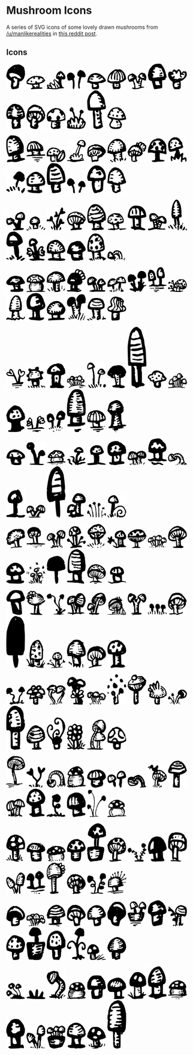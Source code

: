 # Mushroom Icons

A series of SVG icons of some lovely drawn mushrooms from [/u/manlikerealities](https://www.reddit.com/user/manlikerealities) in [this reddit post](https://www.reddit.com/r/Art/comments/dw22zd/mushrooms_me_ink_2019/).

## Icons

<img alt="r1c1" src="./mushrooms/mushroom-r1c1.svg" width="50" /> <img alt="r1c2" src="./mushrooms/mushroom-r1c2.svg" width="50" /> <img alt="r1c3" src="./mushrooms/mushroom-r1c3.svg" width="50" /> <img alt="r1c4" src="./mushrooms/mushroom-r1c4.svg" width="50" /> <img alt="r1c5" src="./mushrooms/mushroom-r1c5.svg" width="50" /> <img alt="r1c6" src="./mushrooms/mushroom-r1c6.svg" width="50" /> <img alt="r1c7" src="./mushrooms/mushroom-r1c7.svg" width="50" /> <img alt="r1c8" src="./mushrooms/mushroom-r1c8.svg" width="50" /> <img alt="r1c9" src="./mushrooms/mushroom-r1c9.svg" width="50" /> <img alt="r1c10" src="./mushrooms/mushroom-r1c10.svg" width="50" /> <img alt="r1c11" src="./mushrooms/mushroom-r1c11.svg" width="50" /> <img alt="r1c12" src="./mushrooms/mushroom-r1c12.svg" width="50" /> <img alt="r1c13" src="./mushrooms/mushroom-r1c13.svg" width="50" /> <img alt="r1c14" src="./mushrooms/mushroom-r1c14.svg" width="50" /> <img alt="r1c15" src="./mushrooms/mushroom-r1c15.svg" width="50" />

<img alt="r2c1" src="./mushrooms/mushroom-r2c1.svg" width="50" /> <img alt="r2c2" src="./mushrooms/mushroom-r2c2.svg" width="50" /> <img alt="r2c3" src="./mushrooms/mushroom-r2c3.svg" width="50" /> <img alt="r2c4" src="./mushrooms/mushroom-r2c4.svg" width="50" /> <img alt="r2c5" src="./mushrooms/mushroom-r2c5.svg" width="50" /> <img alt="r2c6" src="./mushrooms/mushroom-r2c6.svg" width="50" /> <img alt="r2c7" src="./mushrooms/mushroom-r2c7.svg" width="50" /> <img alt="r2c8" src="./mushrooms/mushroom-r2c8.svg" width="50" /> <img alt="r2c9" src="./mushrooms/mushroom-r2c9.svg" width="50" /> <img alt="r2c10" src="./mushrooms/mushroom-r2c10.svg" width="50" /> <img alt="r2c11" src="./mushrooms/mushroom-r2c11.svg" width="50" /> <img alt="r2c12" src="./mushrooms/mushroom-r2c12.svg" width="50" /> <img alt="r2c13" src="./mushrooms/mushroom-r2c13.svg" width="50" /> <img alt="r2c14" src="./mushrooms/mushroom-r2c14.svg" width="50" /> <img alt="r2c15" src="./mushrooms/mushroom-r2c15.svg" width="50" />

<img alt="r3c1" src="./mushrooms/mushroom-r3c1.svg" width="50" /> <img alt="r3c2" src="./mushrooms/mushroom-r3c2.svg" width="50" /> <img alt="r3c3" src="./mushrooms/mushroom-r3c3.svg" width="50" /> <img alt="r3c4" src="./mushrooms/mushroom-r3c4.svg" width="50" /> <img alt="r3c5" src="./mushrooms/mushroom-r3c5.svg" width="50" /> <img alt="r3c6" src="./mushrooms/mushroom-r3c6.svg" width="50" /> <img alt="r3c7" src="./mushrooms/mushroom-r3c7.svg" width="50" /> <img alt="r3c8" src="./mushrooms/mushroom-r3c8.svg" width="50" /> <img alt="r3c9" src="./mushrooms/mushroom-r3c9.svg" width="50" /> <img alt="r3c10" src="./mushrooms/mushroom-r3c10.svg" width="50" /> <img alt="r3c11" src="./mushrooms/mushroom-r3c11.svg" width="50" /> <img alt="r3c12" src="./mushrooms/mushroom-r3c12.svg" width="50" /> <img alt="r3c13" src="./mushrooms/mushroom-r3c13.svg" width="50" /> <img alt="r3c14" src="./mushrooms/mushroom-r3c14.svg" width="50" /> <img alt="r3c15" src="./mushrooms/mushroom-r3c15.svg" width="50" />

<img alt="r4c1" src="./mushrooms/mushroom-r4c1.svg" width="50" /> <img alt="r4c2" src="./mushrooms/mushroom-r4c2.svg" width="50" /> <img alt="r4c3" src="./mushrooms/mushroom-r4c3.svg" width="50" /> <img alt="r4c4" src="./mushrooms/mushroom-r4c4.svg" width="50" /> <img alt="r4c5" src="./mushrooms/mushroom-r4c5.svg" width="50" /> <img alt="r4c6" src="./mushrooms/mushroom-r4c6.svg" width="50" /> <img alt="r4c7" src="./mushrooms/mushroom-r4c7.svg" width="50" /> <img alt="r4c8" src="./mushrooms/mushroom-r4c8.svg" width="50" /> <img alt="r4c9" src="./mushrooms/mushroom-r4c9.svg" width="50" /> <img alt="r4c10" src="./mushrooms/mushroom-r4c10.svg" width="50" /> <img alt="r4c11" src="./mushrooms/mushroom-r4c11.svg" width="50" /> <img alt="r4c12" src="./mushrooms/mushroom-r4c12.svg" width="50" /> <img alt="r4c13" src="./mushrooms/mushroom-r4c13.svg" width="50" /> <img alt="r4c14" src="./mushrooms/mushroom-r4c14.svg" width="50" /> <img alt="r4c15" src="./mushrooms/mushroom-r4c15.svg" width="50" />

<img alt="r5c1" src="./mushrooms/mushroom-r5c1.svg" width="50" /> <img alt="r5c2" src="./mushrooms/mushroom-r5c2.svg" width="50" /> <img alt="r5c3" src="./mushrooms/mushroom-r5c3.svg" width="50" /> <img alt="r5c4" src="./mushrooms/mushroom-r5c4.svg" width="50" /> <img alt="r5c5" src="./mushrooms/mushroom-r5c5.svg" width="50" /> <img alt="r5c6" src="./mushrooms/mushroom-r5c6.svg" width="50" /> <img alt="r5c7" src="./mushrooms/mushroom-r5c7.svg" width="50" /> <img alt="r5c8" src="./mushrooms/mushroom-r5c8.svg" width="50" /> <img alt="r5c9" src="./mushrooms/mushroom-r5c9.svg" width="50" /> <img alt="r5c10" src="./mushrooms/mushroom-r5c10.svg" width="50" /> <img alt="r5c11" src="./mushrooms/mushroom-r5c11.svg" width="50" /> <img alt="r5c12" src="./mushrooms/mushroom-r5c12.svg" width="50" /> <img alt="r5c13" src="./mushrooms/mushroom-r5c13.svg" width="50" /> <img alt="r5c14" src="./mushrooms/mushroom-r5c14.svg" width="50" /> <img alt="r5c15" src="./mushrooms/mushroom-r5c15.svg" width="50" />

<img alt="r6c1" src="./mushrooms/mushroom-r6c1.svg" width="50" /> <img alt="r6c2" src="./mushrooms/mushroom-r6c2.svg" width="50" /> <img alt="r6c3" src="./mushrooms/mushroom-r6c3.svg" width="50" /> <img alt="r6c4" src="./mushrooms/mushroom-r6c4.svg" width="50" /> <img alt="r6c5" src="./mushrooms/mushroom-r6c5.svg" width="50" /> <img alt="r6c6" src="./mushrooms/mushroom-r6c6.svg" width="50" /> <img alt="r6c7" src="./mushrooms/mushroom-r6c7.svg" width="50" /> <img alt="r6c8" src="./mushrooms/mushroom-r6c8.svg" width="50" /> <img alt="r6c9" src="./mushrooms/mushroom-r6c9.svg" width="50" /> <img alt="r6c10" src="./mushrooms/mushroom-r6c10.svg" width="50" /> <img alt="r6c11" src="./mushrooms/mushroom-r6c11.svg" width="50" /> <img alt="r6c12" src="./mushrooms/mushroom-r6c12.svg" width="50" /> <img alt="r6c13" src="./mushrooms/mushroom-r6c13.svg" width="50" /> <img alt="r6c14" src="./mushrooms/mushroom-r6c14.svg" width="50" /> <img alt="r6c15" src="./mushrooms/mushroom-r6c15.svg" width="50" />

<img alt="r7c1" src="./mushrooms/mushroom-r7c1.svg" width="50" /> <img alt="r7c2" src="./mushrooms/mushroom-r7c2.svg" width="50" /> <img alt="r7c3" src="./mushrooms/mushroom-r7c3.svg" width="50" /> <img alt="r7c4" src="./mushrooms/mushroom-r7c4.svg" width="50" /> <img alt="r7c5" src="./mushrooms/mushroom-r7c5.svg" width="50" /> <img alt="r7c6" src="./mushrooms/mushroom-r7c6.svg" width="50" /> <img alt="r7c7" src="./mushrooms/mushroom-r7c7.svg" width="50" /> <img alt="r7c8" src="./mushrooms/mushroom-r7c8.svg" width="50" /> <img alt="r7c9" src="./mushrooms/mushroom-r7c9.svg" width="50" /> <img alt="r7c10" src="./mushrooms/mushroom-r7c10.svg" width="50" /> <img alt="r7c11" src="./mushrooms/mushroom-r7c11.svg" width="50" /> <img alt="r7c12" src="./mushrooms/mushroom-r7c12.svg" width="50" /> <img alt="r7c13" src="./mushrooms/mushroom-r7c13.svg" width="50" /> <img alt="r7c14" src="./mushrooms/mushroom-r7c14.svg" width="50" /> <img alt="r7c15" src="./mushrooms/mushroom-r7c15.svg" width="50" />

<img alt="r8c1" src="./mushrooms/mushroom-r8c1.svg" width="50" /> <img alt="r8c2" src="./mushrooms/mushroom-r8c2.svg" width="50" /> <img alt="r8c3" src="./mushrooms/mushroom-r8c3.svg" width="50" /> <img alt="r8c4" src="./mushrooms/mushroom-r8c4.svg" width="50" /> <img alt="r8c5" src="./mushrooms/mushroom-r8c5.svg" width="50" /> <img alt="r8c6" src="./mushrooms/mushroom-r8c6.svg" width="50" /> <img alt="r8c7" src="./mushrooms/mushroom-r8c7.svg" width="50" /> <img alt="r8c8" src="./mushrooms/mushroom-r8c8.svg" width="50" /> <img alt="r8c9" src="./mushrooms/mushroom-r8c9.svg" width="50" /> <img alt="r8c10" src="./mushrooms/mushroom-r8c10.svg" width="50" /> <img alt="r8c11" src="./mushrooms/mushroom-r8c11.svg" width="50" /> <img alt="r8c12" src="./mushrooms/mushroom-r8c12.svg" width="50" /> <img alt="r8c13" src="./mushrooms/mushroom-r8c13.svg" width="50" /> <img alt="r8c14" src="./mushrooms/mushroom-r8c14.svg" width="50" /> <img alt="r8c15" src="./mushrooms/mushroom-r8c15.svg" width="50" />

<img alt="r9c1" src="./mushrooms/mushroom-r9c1.svg" width="50" /> <img alt="r9c2" src="./mushrooms/mushroom-r9c2.svg" width="50" /> <img alt="r9c3" src="./mushrooms/mushroom-r9c3.svg" width="50" /> <img alt="r9c4" src="./mushrooms/mushroom-r9c4.svg" width="50" /> <img alt="r9c5" src="./mushrooms/mushroom-r9c5.svg" width="50" /> <img alt="r9c6" src="./mushrooms/mushroom-r9c6.svg" width="50" /> <img alt="r9c7" src="./mushrooms/mushroom-r9c7.svg" width="50" /> <img alt="r9c8" src="./mushrooms/mushroom-r9c8.svg" width="50" /> <img alt="r9c9" src="./mushrooms/mushroom-r9c9.svg" width="50" /> <img alt="r9c10" src="./mushrooms/mushroom-r9c10.svg" width="50" /> <img alt="r9c11" src="./mushrooms/mushroom-r9c11.svg" width="50" /> <img alt="r9c12" src="./mushrooms/mushroom-r9c12.svg" width="50" /> <img alt="r9c13" src="./mushrooms/mushroom-r9c13.svg" width="50" /> <img alt="r9c14" src="./mushrooms/mushroom-r9c14.svg" width="50" /> <img alt="r9c15" src="./mushrooms/mushroom-r9c15.svg" width="50" />

<img alt="r10c1" src="./mushrooms/mushroom-r10c1.svg" width="50" /> <img alt="r10c2" src="./mushrooms/mushroom-r10c2.svg" width="50" /> <img alt="r10c3" src="./mushrooms/mushroom-r10c3.svg" width="50" /> <img alt="r10c4" src="./mushrooms/mushroom-r10c4.svg" width="50" /> <img alt="r10c5" src="./mushrooms/mushroom-r10c5.svg" width="50" /> <img alt="r10c6" src="./mushrooms/mushroom-r10c6.svg" width="50" /> <img alt="r10c7" src="./mushrooms/mushroom-r10c7.svg" width="50" /> <img alt="r10c8" src="./mushrooms/mushroom-r10c8.svg" width="50" /> <img alt="r10c9" src="./mushrooms/mushroom-r10c9.svg" width="50" /> <img alt="r10c10" src="./mushrooms/mushroom-r10c10.svg" width="50" /> <img alt="r10c11" src="./mushrooms/mushroom-r10c11.svg" width="50" /> <img alt="r10c12" src="./mushrooms/mushroom-r10c12.svg" width="50" /> <img alt="r10c13" src="./mushrooms/mushroom-r10c13.svg" width="50" /> <img alt="r10c14" src="./mushrooms/mushroom-r10c14.svg" width="50" /> <img alt="r10c15" src="./mushrooms/mushroom-r10c15.svg" width="50" />

<img alt="r11c1" src="./mushrooms/mushroom-r11c1.svg" width="50" /> <img alt="r11c2" src="./mushrooms/mushroom-r11c2.svg" width="50" /> <img alt="r11c3" src="./mushrooms/mushroom-r11c3.svg" width="50" /> <img alt="r11c4" src="./mushrooms/mushroom-r11c4.svg" width="50" /> <img alt="r11c5" src="./mushrooms/mushroom-r11c5.svg" width="50" /> <img alt="r11c6" src="./mushrooms/mushroom-r11c6.svg" width="50" /> <img alt="r11c7" src="./mushrooms/mushroom-r11c7.svg" width="50" /> <img alt="r11c8" src="./mushrooms/mushroom-r11c8.svg" width="50" /> <img alt="r11c9" src="./mushrooms/mushroom-r11c9.svg" width="50" /> <img alt="r11c10" src="./mushrooms/mushroom-r11c10.svg" width="50" /> <img alt="r11c11" src="./mushrooms/mushroom-r11c11.svg" width="50" /> <img alt="r11c12" src="./mushrooms/mushroom-r11c12.svg" width="50" /> <img alt="r11c13" src="./mushrooms/mushroom-r11c13.svg" width="50" /> <img alt="r11c14" src="./mushrooms/mushroom-r11c14.svg" width="50" /> <img alt="r11c15" src="./mushrooms/mushroom-r11c15.svg" width="50" />

<img alt="r12c1" src="./mushrooms/mushroom-r12c1.svg" width="50" /> <img alt="r12c2" src="./mushrooms/mushroom-r12c2.svg" width="50" /> <img alt="r12c3" src="./mushrooms/mushroom-r12c3.svg" width="50" /> <img alt="r12c4" src="./mushrooms/mushroom-r12c4.svg" width="50" /> <img alt="r12c5" src="./mushrooms/mushroom-r12c5.svg" width="50" /> <img alt="r12c6" src="./mushrooms/mushroom-r12c6.svg" width="50" /> <img alt="r12c7" src="./mushrooms/mushroom-r12c7.svg" width="50" /> <img alt="r12c8" src="./mushrooms/mushroom-r12c8.svg" width="50" /> <img alt="r12c9" src="./mushrooms/mushroom-r12c9.svg" width="50" /> <img alt="r12c10" src="./mushrooms/mushroom-r12c10.svg" width="50" /> <img alt="r12c11" src="./mushrooms/mushroom-r12c11.svg" width="50" /> <img alt="r12c12" src="./mushrooms/mushroom-r12c12.svg" width="50" /> <img alt="r12c13" src="./mushrooms/mushroom-r12c13.svg" width="50" /> <img alt="r12c14" src="./mushrooms/mushroom-r12c14.svg" width="50" /> <img alt="r12c15" src="./mushrooms/mushroom-r12c15.svg" width="50" />

<img alt="r13c1" src="./mushrooms/mushroom-r13c1.svg" width="50" /> <img alt="r13c2" src="./mushrooms/mushroom-r13c2.svg" width="50" /> <img alt="r13c3" src="./mushrooms/mushroom-r13c3.svg" width="50" /> <img alt="r13c4" src="./mushrooms/mushroom-r13c4.svg" width="50" /> <img alt="r13c5" src="./mushrooms/mushroom-r13c5.svg" width="50" /> <img alt="r13c6" src="./mushrooms/mushroom-r13c6.svg" width="50" /> <img alt="r13c7" src="./mushrooms/mushroom-r13c7.svg" width="50" /> <img alt="r13c8" src="./mushrooms/mushroom-r13c8.svg" width="50" /> <img alt="r13c9" src="./mushrooms/mushroom-r13c9.svg" width="50" /> <img alt="r13c10" src="./mushrooms/mushroom-r13c10.svg" width="50" /> <img alt="r13c11" src="./mushrooms/mushroom-r13c11.svg" width="50" /> <img alt="r13c12" src="./mushrooms/mushroom-r13c12.svg" width="50" /> <img alt="r13c13" src="./mushrooms/mushroom-r13c13.svg" width="50" /> <img alt="r13c14" src="./mushrooms/mushroom-r13c14.svg" width="50" /> <img alt="r13c15" src="./mushrooms/mushroom-r13c15.svg" width="50" />
